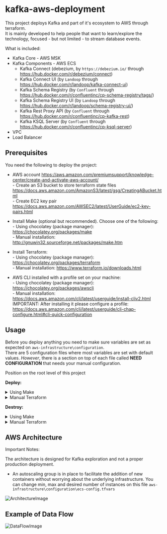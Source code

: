 # kafka-aws-deployment
This project deploys Kafka and part of it's ecosystem to AWS through terraform.  
It is mainly developed to help people that want to learn/explore the technology, focused - but not limited - to stream database events.

What is included:

* Kafka Core - AWS MSK
* Kafka Components - AWS ECS
   - Kafka Connect (debezium, by `https://debezium.io/` through https://hub.docker.com/r/debezium/connect)
   - Kafka Connect UI (by `Landoop` through https://hub.docker.com/r/landoop/kafka-connect-ui)
   - Kafka Schema Registry (by `Confluent` through https://hub.docker.com/r/confluentinc/cp-schema-registry/tags/)
   - Kafka Schema Registry UI (by `Landoop` through https://hub.docker.com/r/landoop/schema-registry-ui/)
   - Kafka Rest Proxy API (by `Confluent` through https://hub.docker.com/r/confluentinc/cp-kafka-rest)
   - Kafka KSQL Server (by `Confluent` through https://hub.docker.com/r/confluentinc/cp-ksql-server)
* VPC
* Load Balancer

## Prerequisites

You need the following to deploy the project:

* AWS account https://aws.amazon.com/premiumsupport/knowledge-center/create-and-activate-aws-account/  
      - Create an S3 bucket to store terraform state files https://docs.aws.amazon.com/AmazonS3/latest/gsg/CreatingABucket.html  
      - Create EC2 key pair https://docs.aws.amazon.com/AWSEC2/latest/UserGuide/ec2-key-pairs.html  

* Install Make (optional but recommended). Choose one of the following:  
      - Using chocolatey (package manager): https://chocolatey.org/packages/make  
      - Manual installation: http://gnuwin32.sourceforge.net/packages/make.htm  

* Install Terraform:  
      - Using chocolatey (package manager): https://chocolatey.org/packages/terraform  
      - Manual installation: https://www.terraform.io/downloads.html  

* AWS CLI installed with a profile set on your machine:  
      - Using chocolatey (package manager): https://chocolatey.org/packages/awscli  
      - Manual installation: https://docs.aws.amazon.com/cli/latest/userguide/install-cliv2.html  
      IMPORTANT: After installing it please configure a profile: https://docs.aws.amazon.com/cli/latest/userguide/cli-chap-configure.html#cli-quick-configuration

## Usage

   Before you deploy anything you need to make sure variables are set as expected on `aws-infrastructure\configuration`.  
   There are 5 configuration files where most variables are set with default values. *However*, there is a section on top of each file called **NEED CONFIGURATION** that needs your manual configuration.

   Position on the root level of this project
   
   **Deploy:**

   <details><summary>Using Make</summary>
   <p>

   * To deploy all of terraform
      ```console
      make deploykad
      ```

   * To deploy VPC
      ```console
      make deployvpc
      ```

   * To deploy MSK
      ```console
      make deploymsk
      ```

   * To deploy ECS
      ```console
      make deployecs
      ```

   </p>
   </details>

   <details><summary>Manual Terraform</summary>
   <p>

   * To deploy VPC
      ```console
      cd aws-infrastructure/deployment/kad-vpc
      terraform init -backend-config="../../configuration/terraform-backend.tfvars"
      terraform apply -auto-approve -var-file="../../configuration/global-config.tfvars"
      ```

   * To deploy MSK
      ```console
      cd aws-infrastructure/deployment/kad-msk
      terraform init -backend-config="../../configuration/terraform-backend.tfvars"
      terraform apply -auto-approve -var-file="../../configuration/global-config.tfvars" -var-file="../../configuration/msk-config.tfvars"
      ```

   * To deploy ECS
      ```console
      cd aws-infrastructure/deployment/kad-ecs
      terraform init -backend-config="../../configuration/terraform-backend.tfvars"
      terraform apply -auto-approve -var-file="../../configuration/global-config.tfvars" -var-file="../../configuration/ecs-config.tfvars"
      ```

   </p>
   </details>

   **Destroy:**

   <details><summary>Using Make</summary>
   <p>

   * To destroy all of terraform
      ```console
      make destroykad
      ```
      `kad = kafka aws deployment`

   * To destroy ECS
      ```console
      make destroyecs
      ```

   * To destroy MSK
      ```console
      make destroymsk
      ```

   * To destroy VPC
      ```console
      make destroyvpc
      ```

   </p>
   </details>

   <details><summary>Manual Terraform</summary>
   <p>

   * To destroy ECS
      ```console
      cd aws-infrastructure/deployment/kad-ecs
      terraform init -backend-config="../../configuration/terraform-backend.tfvars"
      terraform destroy -auto-approve -var-file="../../configuration/global-config.tfvars" -var-file="../../configuration/ecs-config.tfvars"
      ```

   * To destroy MSK
      ```console
      cd aws-infrastructure/deployment/kad-msk
      terraform init -backend-config="../../configuration/terraform-backend.tfvars"
      terraform destroy -auto-approve -var-file="../../configuration/global-config.tfvars" -var-file="../../configuration/msk-config.tfvars"
      ```

   * To destroy VPC
      ```console
      cd aws-infrastructure/deployment/kad-vpc
      terraform init -backend-config="../../configuration/terraform-backend.tfvars"
      terraform destroy -auto-approve -var-file="../../configuration/global-config.tfvars"
      ```
   </p>
   </details>

   
## AWS Architecture

Important Notes:
   
   The architecture is designed for Kafka exploration and not a proper production deployment.
   
   * An autoscaling group is in place to facilitate the addition of new containers without worrying about the underlying infrastructure. You can change min, max and desired number of instances on this file `aws-infrastructure\configuration\ecs-config.tfvars`

![ArchitectureImage](images/kad-architecture.png)

## Example of Data Flow

![DataFlowImage](images/kad-data-flow.png)

